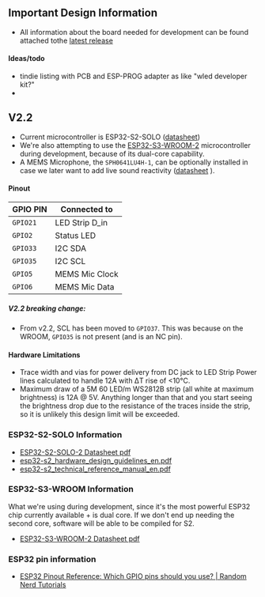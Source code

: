 ## Important Design Information
* All information about the board needed for development can be found attached tothe [latest release](https://github.com/0xjmux/iot_leddriver_hw/releases/latest)
#### Ideas/todo
* tindie listing with PCB and ESP-PROG adapter as like "wled developer kit?"
* 



## V2.2
* Current microcontroller is ESP32-S2-SOLO ([datasheet](https://www.espressif.com/sites/default/files/documentation/esp32-s2-solo-2_esp32-s2-solo-2u_datasheet_en.pdf))
* We're also attempting to use the [ESP32-S3-WROOM-2](https://www.espressif.com/sites/default/files/documentation/esp32-s3-wroom-2_datasheet_en.pdf) microcontroller during development, because of its dual-core capability. 
*  A MEMS Microphone, the `SPH0641LU4H-1`, can be optionally installed in case we later want to add live sound reactivity ([datasheet](https://www.knowles.com/docs/default-source/default-document-library/sph0641lm4h-1-datasheet-rev-f.pdf?Status=Master&sfvrsn=217e70b1_0) ).
#### Pinout

| GPIO PIN | Connected to   |
|----------|----------------|
| `GPIO21` | LED Strip D_in |
| `GPIO2`  | Status LED     |
| `GPIO33` | I2C SDA        |
| `GPIO35` | I2C SCL        |
| `GPIO5`  | MEMS Mic Clock |
| `GPIO6`  | MEMS Mic Data  |

##### V2.2 breaking change:
* From v2.2, SCL has been moved to `GPIO37`. This was because on the WROOM, `GPIO35` is not present (and is an NC pin). 

#### Hardware Limitations
* Trace width and vias for power delivery from DC jack to LED Strip Power lines calculated to handle 12A with ΔT rise of <10°C. 
* Maximum draw of a 5M 60 LED/m WS2812B strip (all white at maximum brightness) is 12A @ 5V. Anything longer than that and you start seeing the brightness drop due to the resistance of the traces inside the strip, so it is unlikely this design limit will be exceeded. 


### ESP32-S2-SOLO Information
* [ESP32-S2-SOLO-2 Datasheet pdf](https://www.espressif.com/sites/default/files/documentation/esp32-s2-solo-2_esp32-s2-solo-2u_datasheet_en.pdf)
* [esp32-s2_hardware_design_guidelines_en.pdf](https://www.espressif.com/sites/default/files/documentation/esp32-s2_hardware_design_guidelines_en.pdf)
* [esp32-s2_technical_reference_manual_en.pdf](https://www.espressif.com/sites/default/files/documentation/esp32-s2_technical_reference_manual_en.pdf)

### ESP32-S3-WROOM Information
What we're using during development, since it's the most powerful ESP32 chip currently available + is dual core. If we don't end up needing the second core, software will be able to be compiled for S2. 
* [ESP32-S3-WROOM-2 Datasheet pdf](https://www.espressif.com/sites/default/files/documentation/esp32-s3-wroom-2_datasheet_en.pdf)

### ESP32 pin information
* [ESP32 Pinout Reference: Which GPIO pins should you use? | Random Nerd Tutorials](https://randomnerdtutorials.com/esp32-pinout-reference-gpios/)

